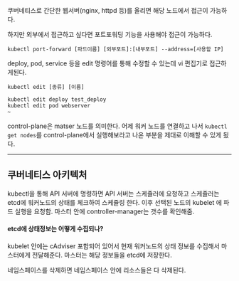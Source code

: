 쿠버네티스로 간단한 웹서버(nginx, httpd 등)를 올리면 해당 노드에서 접근이 가능하다.

하지만 외부에서 접근하고 싶다면 포트포워딩 기능을 사용해야 접근이 가능하다.

```
kubectl port-forward [파드이름] [외부포트]:[내부포트] --address=[사용할 IP]
```

deploy, pod, service 등을 edit 명령어를 통해 수정할 수 있는데 vi 편집기로 접근하게된다.

```
kubectl edit [종류] [이름]

kubectl edit deploy test_deploy
kubectl edit pod webserver
~
```

control-plane은 matser 노드를 의미한다. 어제 워커 노드를 연결하고 나서 `kubectl get nodes`를 control-plane에서 실행해보라고 나온 부분을 제대로 이해할 수 있게 됬다.

--- 

## 쿠버네티스 아키텍처

kubectl을 통해 API 서버에 명령하면 API 서버는 스케쥴러에 요청하고 스케쥴러는 etcd에 워커노드의 상태를 체크하여 스케쥴링 한다. 이후 선택된 노드의 kubelet 에 파드 실행을 요청함. 마스터 안에 controller-manager는 갯수를 확인해줌.

#### etcd에 상태정보는 어떻게 수집되나?

kubelet 안에는 cAdviser 포함되어 있어서 현재 워커노드의 상태 정보를 수집해서 마스터에게 전달해준다. 마스터는 해당 정보들을 etcd에 저장한다.

네임스페이스를 삭제하면 네임스페이스 안에 리소스들은 다 삭제된다. 

